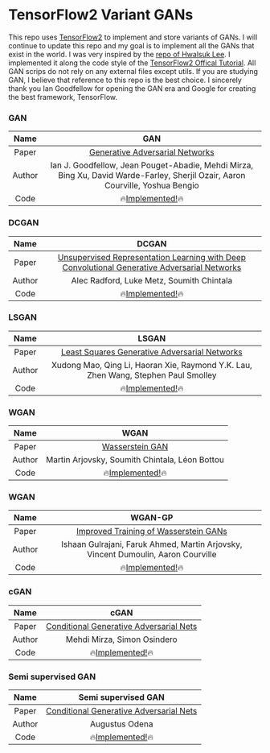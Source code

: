 # TensorFlow2 Variant GANs

This repo uses [TensorFlow2](https://github.com/tensorflow/tensorflow) to implement and store variants of GANs. I will continue to update this repo and my goal is to implement all the GANs that exist in the world. I was very inspired by the [repo of Hwalsuk Lee](https://github.com/hwalsuklee/tensorflow-generative-model-collections). I implemented it along the code style of the [TensorFlow2 Offical Tutorial](https://www.tensorflow.org/tutorials/). All GAN scrips do not rely on any external files except utils. If you are studying GAN, I believe that reference to this repo is the best choice. I sincerely thank you Ian Goodfellow for opening the GAN era and Google for creating the best framework, TensorFlow.


### GAN


|  Name  |                                                              GAN                                                               |
| :----: | :----------------------------------------------------------------------------------------------------------------------------: |
| Paper  |                               [Generative Adversarial Networks](https://arxiv.org/abs/1406.2661)                               |
| Author | Ian J. Goodfellow, Jean Pouget-Abadie, Mehdi Mirza, Bing Xu, David Warde-Farley, Sherjil Ozair, Aaron Courville, Yoshua Bengio |
|  Code  |                             🔥[Implemented!](https://github.com/marload/TensorFlow2-GANs/GAN.py)🔥                             |

### DCGAN

|  Name  |                                                              DCGAN                                                               |
| :----: | :------------------------------------------------------------------------------------------------------------------------------: |
| Paper  | [Unsupervised Representation Learning with Deep Convolutional Generative Adversarial Networks](https://arxiv.org/abs/1511.06434) |
| Author |                                            Alec Radford, Luke Metz, Soumith Chintala                                             |
|  Code  |                             🔥[Implemented!](https://github.com/marload/TensorFlow2-GANs/DCGAN.py)🔥                             |

### LSGAN

|  Name  |                                       LSGAN                                        |
| :----: | :--------------------------------------------------------------------------------: |
| Paper  | [Least Squares Generative Adversarial Networks](https://arxiv.org/abs/1611.04076)  |
| Author | Xudong Mao, Qing Li, Haoran Xie, Raymond Y.K. Lau, Zhen Wang, Stephen Paul Smolley |
|  Code  |      🔥[Implemented!](https://github.com/marload/TensorFlow2-GANs/LSGAN.py)🔥      |

### WGAN

|  Name  |                                  WGAN                                   |
| :----: | :---------------------------------------------------------------------: |
| Paper  |           [Wasserstein GAN](https://arxiv.org/abs/1701.07875)           |
| Author |             Martin Arjovsky, Soumith Chintala, Léon Bottou              |
|  Code  | 🔥[Implemented!](https://github.com/marload/TensorFlow2-GANs/WGAN.py)🔥 |


### WGAN

|  Name  |                                      WGAN-GP                                      |
| :----: | :-------------------------------------------------------------------------------: |
| Paper  |     [Improved Training of Wasserstein GANs](https://arxiv.org/abs/1704.00028)     |
| Author | Ishaan Gulrajani, Faruk Ahmed, Martin Arjovsky, Vincent Dumoulin, Aaron Courville |
|  Code  |    🔥[Implemented!](https://github.com/marload/TensorFlow2-GANs/WGAN-GP.py)🔥     |


### cGAN

|  Name  |                                    cGAN                                    |
| :----: | :------------------------------------------------------------------------: |
| Paper  | [Conditional Generative Adversarial Nets](https://arxiv.org/abs/1411.1784) |
| Author |                        Mehdi Mirza, Simon Osindero                         |
|  Code  |  🔥[Implemented!](https://github.com/marload/TensorFlow2-GANs/cGAN.py)🔥   |


### Semi supervised GAN

|  Name  |                            Semi supervised GAN                             |
| :----: | :------------------------------------------------------------------------: |
| Paper  | [Conditional Generative Adversarial Nets](https://arxiv.org/abs/1411.1784) |
| Author |                               Augustus Odena                               |
|  Code  |            🔥[Implemented!](https://arxiv.org/abs/1606.01583)🔥            |